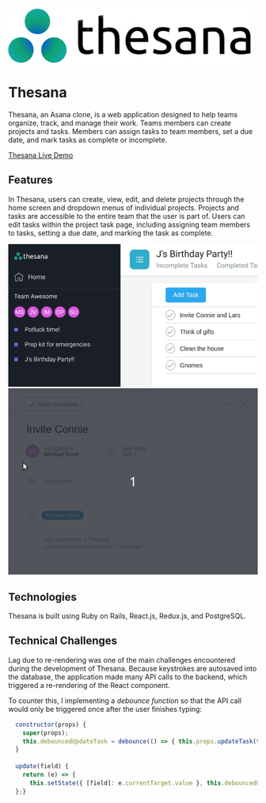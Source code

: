 ![thesana logo](https://raw.githubusercontent.com/chuuster/thesana/master/app/assets/images/logo_black_full.png "Thesana Logo")

# Thesana 

Thesana, an Asana clone, is a web application designed to help teams organize, track, and manage their work. Teams members can create projects and tasks. Members can assign tasks to team members, set a due date, and mark tasks as complete or incomplete.

[Thesana Live Demo](https://thesana.herokuapp.com/#/)

## Features 

In Thesana, users can create, view, edit, and delete projects through the home screen and dropdown menus of individual projects. Projects and tasks are accessible to the entire team that the user is part of. Users can edit tasks within the project task page, including assigning team members to tasks, setting a due date, and marking the task as complete. 

![task completion demo](./readme-images/thesana-gif03.gif)
![task details demo](./readme-images/task-details.gif)

## Technologies

Thesana is built using Ruby on Rails, React.js, Redux.js, and PostgreSQL. 

## Technical Challenges 

Lag due to re-rendering was one of the main challenges encountered during the development of Thesana. Because keystrokes are autosaved into the database, the application made many API calls to the backend, which triggered a re-rendering of the React component. 

To counter this, I implementing a _debounce function_ so that the API call would only be triggered once after the user finishes typing: 

```javascript
  constructor(props) {
    super(props);
    this.debouncedUpdateTask = debounce(() => { this.props.updateTask(this.state)}, 500);
  }

  update(field) {
    return (e) => {
      this.setState({ [field]: e.currentTarget.value }, this.debouncedUpdateTask;);
  };}
```

